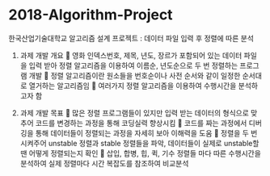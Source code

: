 # 2018-Algorithm-Project

한국산업기술대학교 알고리즘 설계 프로젝트
: 데이터 파일 입력 후 정렬에 따른 분석

1. 과제 개발 개요 
	영화 인덱스번호, 제목, 년도, 장르가 포함되어 있는 데이터 파일을 입력 받아 정렬 알고리즘을 이용하여 이름순, 년도순으로 두 번 정렬하는 프로그램 개발
	정렬 알고리즘이란 원소들을 번호순이나 사전 순서와 같이 일정한 순서대로 열거하는 알고리즘임
	여러가지 정렬 알고리즘을 이용하여 수행시간을 분석하고자 함

2. 과제 개발 목표 
	많은 정렬 프로그램들이 있지만 입력 받는 데이터의 형식으로 맞추어 코드를 변경하는 과정을 통해 코딩실력 향상시킴
	코드를 짜는 과정에서 디버깅을 통해 데이터들이 정렬되는 과정을 자세히 보아 이해력을 도움
	정렬을 두 번 시켜주어 unstable 정렬과 stable 정렬들을 파악, 데이터들이 실제로 unstable할땐 어떻게 정렬되는지 확인
	삽입, 합병, 힙, 퀵, 기수 정렬들 마다 따른 수행시간을 분석하여 실제 정렬마다 시간 복잡도를 참조하여 비교분석

